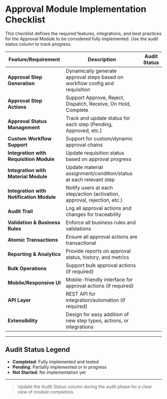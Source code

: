 # Approval Module Implementation Checklist

This checklist defines the required features, integrations, and best practices for the Approval Module to be considered fully implemented. Use the audit status column to track progress.

| Feature/Requirement                                      | Description                                                                 | Audit Status    |
|---------------------------------------------------------|-----------------------------------------------------------------------------|----------------|
| **Approval Step Generation**                            | Dynamically generate approval steps based on workflow config and requisition |                |
| **Approval Step Actions**                               | Support Approve, Reject, Dispatch, Receive, On Hold, Complete               |                |
| **Approval Status Management**                          | Track and update status for each step (Pending, Approved, etc.)             |                |
| **Custom Workflow Support**                             | Support for custom/dynamic approval chains                                  |                |
| **Integration with Requisition Module**                 | Update requisition status based on approval progress                        |                |
| **Integration with Material Module**                    | Update material assignment/condition/status at each relevant step           |                |
| **Integration with Notification Module**                | Notify users at each step/action (activation, approval, rejection, etc.)    |                |
| **Audit Trail**                                         | Log all approval actions and changes for traceability                       |                |
| **Validation & Business Rules**                         | Enforce all business rules and validations                                  |                |
| **Atomic Transactions**                                 | Ensure all approval actions are transactional                               |                |
| **Reporting & Analytics**                               | Provide reports on approval status, history, and metrics                    |                |
| **Bulk Operations**                                     | Support bulk approval actions (if required)                                 |                |
| **Mobile/Responsive UI**                                | Mobile-friendly interface for approval actions (if required)                |                |
| **API Layer**                                           | REST API for integration/automation (if required)                           |                |
| **Extensibility**                                       | Design for easy addition of new step types, actions, or integrations        |                |

---

## Audit Status Legend
- **Completed**: Fully implemented and tested
- **Pending**: Partially implemented or in progress
- **Not Started**: No implementation yet

---

> Update the Audit Status column during the audit phase for a clear view of module completion. 